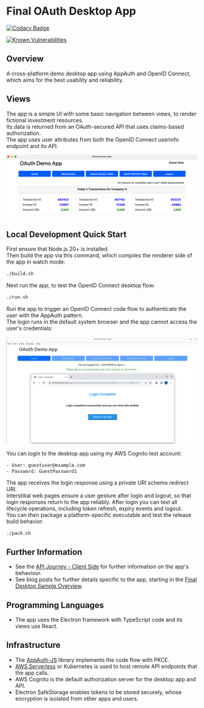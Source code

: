 # Final OAuth Desktop App

[![Codacy Badge](https://api.codacy.com/project/badge/Grade/4c74baaeb2de4d4189800314630d7522)](https://app.codacy.com/gh/gary-archer/oauth.desktopsample.final?utm_source=github.com&utm_medium=referral&utm_content=gary-archer/oauth.desktopsample.final&utm_campaign=Badge_Grade)

[![Known Vulnerabilities](https://snyk.io/test/github/gary-archer/oauth.desktopsample.final/badge.svg)](https://snyk.io/test/github/gary-archer/oauth.desktopsample.final)

## Overview

A cross-platform demo desktop app using AppAuth and OpenID Connect, which aims for the best usability and reliability.

## Views

The app is a simple UI with some basic navigation between views, to render fictional investment resources.\
Its data is returned from an OAuth-secured API that uses claims-based authorization.\
The app uses user attributes from both the OpenID Connect userinfo endpoint and its API. 

![Desktop App Views](./images/views.png)

## Local Development Quick Start

First ensure that Node.js 20+ is installed.\
Then build the app via this command, which compiles the renderer side of the app in watch mode:

```bash
./build.sh
```

Next run the app, to test the OpenID Connect desktop flow:

```bash
./run.sh
```

Run the app to trigger an OpenID Connect code flow to authenticate the user with the AppAuth pattern.\
The login runs in the default system browser and the app cannot access the user's credentials:

![Desktop App Login](./images/login.png)

You can login to the desktop app using my AWS Cognito test account:

```text
- User: guestuser@example.com
- Password: GuestPassword1
```

The app receives the login response using a private URI scheme redirect URI.\
Interstitial web pages ensure a user gesture after login and logout, so that login responses return to the app reliably.
After login you can test all lifecycle operations, including token refresh, expiry events and logout.\
You can then package a platform-specific executable and test the release build behavior:

```bash
./pack.sh
```

## Further Information

* See the [API Journey - Client Side](https://apisandclients.com/posts/api-journey-client-side) for further information on the app's behaviour.
* See blog posts for further details specific to the app, starting in the [Final Desktop Sample Overview](https://apisandclients.com/posts/final-desktop-sample-overview).

## Programming Languages

* The app uses the Electron framework with TypeScript code and its views use React.

## Infrastructure

* The [AppAuth-JS](https://github.com/openid/AppAuth-JS/blob/master/README.md) library implements the code flow with PKCE.
* [AWS Serverless](https://github.com/gary-archer/oauth.apisample.serverless) or Kubernetes is used to host remote API endpoints that the app calls.
* AWS Cognito is the default authorization server for the desktop app and API.
* Electron SafeStorage enables tokens to be stored securely, whose encryption is isolated from other apps and users.
